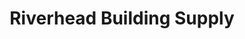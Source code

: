 ---
title: "Riverhead Building Supply"
url: /waterford/riverhead-building-supply/
shop: Eisenwaren
---